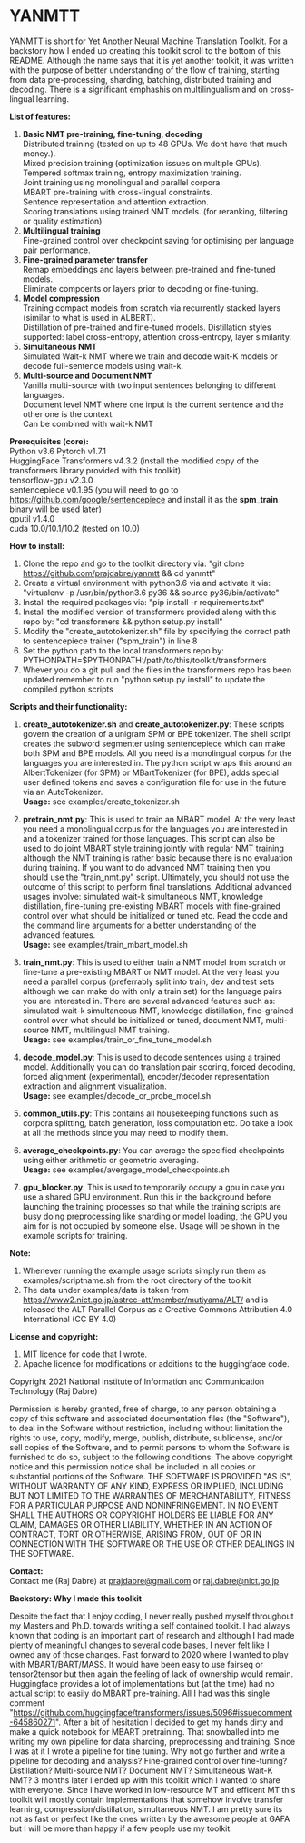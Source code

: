 # YANMTT

<!--
# Copyright 2021 National Institute of Information and Communication Technology (Raj Dabre)
# 
# Permission is hereby granted, free of charge, to any person
# obtaining a copy of this software and associated
# documentation files (the "Software"), to deal in the
# Software without restriction, including without limitation
# the rights to use, copy, modify, merge, publish, distribute,
# sublicense, and/or sell copies of the Software, and to
# permit persons to whom the Software is furnished to do so,
# subject to the following conditions:
# The above copyright notice and this permission notice shall
# be included in all copies or substantial portions of the
# Software.
# THE SOFTWARE IS PROVIDED "AS IS", WITHOUT WARRANTY OF ANY
# KIND, EXPRESS OR IMPLIED, INCLUDING BUT NOT LIMITED TO THE
# WARRANTIES OF MERCHANTABILITY, FITNESS FOR A PARTICULAR
# PURPOSE AND NONINFRINGEMENT. IN NO EVENT SHALL THE AUTHORS
# OR COPYRIGHT HOLDERS BE LIABLE FOR ANY CLAIM, DAMAGES OR
# OTHER LIABILITY, WHETHER IN AN ACTION OF CONTRACT, TORT OR
# OTHERWISE, ARISING FROM, OUT OF OR IN CONNECTION WITH THE
# SOFTWARE OR THE USE OR OTHER DEALINGS IN THE SOFTWARE.

-->
YANMTT is short for Yet Another Neural Machine Translation Toolkit. For a backstory how I ended up creating this toolkit scroll to the bottom of this README. Although the name says that it is yet another toolkit, it was written with the purpose of better understanding of the flow of training, starting from data pre-processing, sharding, batching, distributed training and decoding. There is a significant emphashis on multilingualism and on cross-lingual learning.

**List of features:**
1. **Basic NMT pre-training, fine-tuning, decoding** <br>
    Distributed training (tested on up to 48 GPUs. We dont have that much money.).<br>
    Mixed precision training (optimization issues on multiple GPUs).<br>
    Tempered softmax training, entropy maximization training.<br>
    Joint training using monolingual and parallel corpora.<br>
    MBART pre-training with cross-lingual constraints.<br>
    Sentence representation and attention extraction.<br>
    Scoring translations using trained NMT models. (for reranking, filtering or quality estimation)<br>
2. **Multilingual training**<br>
    Fine-grained control over checkpoint saving for optimising per language pair performance.<br>
3. **Fine-grained parameter transfer** <br>
    Remap embeddings and layers between pre-trained and fine-tuned models. <br>
    Eliminate compoents or layers prior to decoding or fine-tuning. <br>
4. **Model compression** <br>
    Training compact models from scratch via recurrently stacked layers (similar to what is used in ALBERT). <br>
    Distillation of pre-trained and fine-tuned models. Distillation styles supported: label cross-entropy, attention cross-entropy, layer similarity. <br>
5. **Simultaneous NMT** <br>
    Simulated Wait-k NMT where we train and decode wait-K models or decode full-sentence models using wait-k. <br>
6. **Multi-source and Document NMT** <br>
    Vanilla multi-source with two input sentences belonging to different languages. <br>
    Document level NMT where one input is the current sentence and the other one is the context. <br>
    Can be combined with wait-k NMT <br>
    
**Prerequisites (core):** <br>
    Python v3.6
    Pytorch v1.7.1 <br>
    HuggingFace Transformers v4.3.2 (install the modified copy of the transformers library provided with this toolkit) <br>
    tensorflow-gpu v2.3.0 <br>
    sentencepiece v0.1.95 (you will need to go to https://github.com/google/sentencepiece and install it as the **spm_train** binary will be used later)<br>
    gputil v1.4.0 <br>
    cuda 10.0/10.1/10.2 (tested on 10.0) <br>

**How to install:**
1. Clone the repo and go to the toolkit directory via: "git clone https://github.com/prajdabre/yanmtt && cd yanmtt"
2. Create a virtual environment with python3.6 via and activate it via: "virtualenv -p /usr/bin/python3.6 py36 && source py36/bin/activate"
3. Install the required packages via: "pip install -r requirements.txt"
4. Install the modified version of transformers provided along with this repo by: "cd transformers && python setup.py install"
5. Modify the "create_autotokenizer.sh" file by specifying the correct path to sentencepiece trainer ("spm_train") in line 8
6. Set the python path to the local transformers repo by: PYTHONPATH=$PYTHONPATH:/path/to/this/toolkit/transformers
7. Whever you do a git pull and the files in the transformers repo has been updated remember to run "python setup.py install" to update the compiled python scripts

**Scripts and their functionality:**

1. **create_autotokenizer.sh** and **create_autotokenizer.py**: These scripts govern the creation of a unigram SPM or BPE tokenizer. The shell script creates the subword segmenter using sentencepiece which can make both SPM and BPE models. All you need is a monolingual corpus for the languages you are interested in. The python script wraps this around an AlbertTokenizer (for SPM) or MBartTokenizer (for BPE), adds special user defined tokens and saves a configuration file for use in the future via an AutoTokenizer. <br>
**Usage:** see examples/create_tokenizer.sh

2. **pretrain_nmt.py**: This is used to train an MBART model. At the very least you need a monolingual corpus for the languages you are interested in and a tokenizer trained for those languages. This script can also be used to do joint MBART style training jointly with regular NMT training although the NMT training is rather basic because there is no evaluation during training. If you want to do advanced NMT training then you should use the "train_nmt.py" script. Ultimately, you should not use the outcome of this script to perform final translations. Additional advanced usages involve: simulated wait-k simultaneous NMT, knowledge distillation, fine-tuning pre-existing MBART models with fine-grained control over what should be initialized or tuned etc. Read the code and the command line arguments for a better understanding of the advanced features.  <br>
**Usage:** see examples/train_mbart_model.sh

3. **train_nmt.py**: This is used to either train a NMT model from scratch or fine-tune a pre-existing MBART or NMT model. At the very least you need a parallel corpus (preferrably split into train, dev and test sets although we can make do with only a train set) for the language pairs you are interested in. There are several advanced features such as: simulated wait-k simultaneous NMT, knowledge distillation, fine-grained control over what should be initialized or tuned, document NMT, multi-source NMT, multilingual NMT training. <br>
**Usage:** see examples/train_or_fine_tune_model.sh

4. **decode_model.py**: This is used to decode sentences using a trained model. Additionally you can do translation pair scoring, forced decoding, forced alignment (experimental), encoder/decoder representation extraction and alignment visualization. <br>
**Usage:** see examples/decode_or_probe_model.sh

5. **common_utils.py**: This contains all housekeeping functions such as corpora splitting, batch generation, loss computation etc. Do take a look at all the methods since you may need to modify them. <br>

6. **average_checkpoints.py**: You can average the specified checkpoints using either arithmetic or geometric averaging. <br>
**Usage:** see examples/avergage_model_checkpoints.sh

7. **gpu_blocker.py**: This is used to temporarily occupy a gpu in case you use a shared GPU environment. Run this in the background before launching the training processes so that while the training scripts are busy doing preprocessing like sharding or model loading, the GPU you aim for is not occupied by someone else. Usage will be shown in the example scripts for training.
 
**Note:** 
1. Whenever running the example usage scripts simply run them as examples/scriptname.sh from the root directory of the toolkit
2. The data under examples/data is taken from https://www2.nict.go.jp/astrec-att/member/mutiyama/ALT/ and is released the ALT Parallel Corpus as a Creative Commons Attribution 4.0 International (CC BY 4.0)

**License and copyright:**
1. MIT licence for code that I wrote.
2. Apache licence for modifications or additions to the huggingface code. <br>

Copyright 2021 National Institute of Information and Communication Technology (Raj Dabre)  

Permission is hereby granted, free of charge, to any person obtaining a copy of this software and associated documentation files (the "Software"), to deal in the Software without restriction, including without limitation the rights to use, copy, modify, merge, publish, distribute, sublicense, and/or sell copies of the Software, and to permit persons to whom the Software is furnished to do so, subject to the following conditions: The above copyright notice and this permission notice shall be included in all copies or substantial portions of the Software. THE SOFTWARE IS PROVIDED "AS IS", WITHOUT WARRANTY OF ANY KIND, EXPRESS OR IMPLIED, INCLUDING BUT NOT LIMITED TO THE WARRANTIES OF MERCHANTABILITY, FITNESS FOR A PARTICULAR PURPOSE AND NONINFRINGEMENT. IN NO EVENT SHALL THE AUTHORS OR COPYRIGHT HOLDERS BE LIABLE FOR ANY CLAIM, DAMAGES OR OTHER LIABILITY, WHETHER IN AN ACTION OF CONTRACT, TORT OR OTHERWISE, ARISING FROM, OUT OF OR IN CONNECTION WITH THE SOFTWARE OR THE USE OR OTHER DEALINGS IN THE SOFTWARE. 

**Contact:**<br>
Contact me (Raj Dabre) at prajdabre@gmail.com or raj.dabre@nict.go.jp

**Backstory: Why I made this toolkit**

Despite the fact that I enjoy coding, I never really pushed myself throughout my Masters and Ph.D. towards writing a self contained toolkit. I had always known that coding is an important part of research and although I had made plenty of meaningful changes to several code bases, I never felt like I owned any of those changes. Fast forward to 2020 where I wanted to play with MBART/BART/MASS. It would have been easy to use fairseq or tensor2tensor but then again the feeling of lack of ownership would remain. Huggingface provides a lot of implementations but (at the time) had no actual script to easily do MBART pre-training. All I had was this single comment "https://github.com/huggingface/transformers/issues/5096#issuecomment-645860271". After a bit of hesitation I decided to get my hands dirty and make a quick notebook for MBART pretraining. That snowballed into me writing my own pipeline for data sharding, preprocessing and training. Since I was at it I wrote a pipeline for tine tuning. Why not go further and write a pipeline for decoding and analysis? Fine-grained control over fine-tuning? Distillation? Multi-source NMT? Document NMT? Simultaneous Wait-K NMT? 3 months later I ended up with this toolkit which I wanted to share with everyone. Since I have worked in low-resource MT and efficent MT this toolkit will mostly contain implementations that somehow involve transfer learning, compression/distillation, simultaneous NMT. I am pretty sure its not as fast or perfect like the ones written by the awesome people at GAFA but I will be more than happy if a few people use my toolkit.